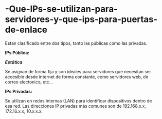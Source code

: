# -Que-IPs-se-utilizan-para-servidores-y-que-ips-para-puertas-de-enlace

Estan clasificado entre dos tipos, tanto las públicas como las privadas.

**IPs Pública:**

***Estática***

Se asignan de forma fija y son ideales para servidores que necesitan ser accesible desde internet de forma constante, como servidores web, de correo electonico, etc...

**IPs Privadas:**

Se utilizan en redes internas (LAN) para identificar dispositivos dentro de esa red. Las direcciones IP privadas más comunes son de 192.168.x.x, 172.16.x.x, 10.x.x.x.